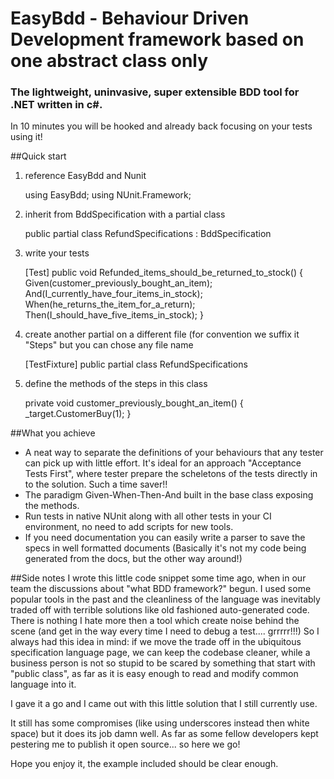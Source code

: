 # EasyBdd - Behaviour Driven Development framework based on one abstract class only
### The lightweight, uninvasive, super extensible BDD tool for .NET written in c#. 
In 10 minutes you will be hooked and already back focusing on your tests using it!

##Quick start
  1) reference EasyBdd and Nunit

        using EasyBdd;
        using NUnit.Framework;

  2) inherit from BddSpecification with a partial class

        public partial class RefundSpecifications : BddSpecification

  3) write your tests

        [Test]
        public void Refunded_items_should_be_returned_to_stock()
        {
            Given(customer_previously_bought_an_item);
            And(I_currently_have_four_items_in_stock);
            When(he_returns_the_item_for_a_return);
            Then(I_should_have_five_items_in_stock);
        }

  4) create another partial on a different file (for convention we suffix it "Steps" but you can chose any file name

        [TestFixture]
        public partial class RefundSpecifications

  5) define the methods of the steps in this class

        private void customer_previously_bought_an_item()
        {
            _target.CustomerBuy(1);
        }

##What you achieve
  - A neat way to separate the definitions of your behaviours that any tester can pick up with little effort. It's ideal for an approach "Acceptance Tests First", where tester prepare the scheletons of the tests directly in to the solution. Such a time saver!!
  - The paradigm Given-When-Then-And built in the base class exposing the methods. 
  - Run tests in native NUnit along with all other tests in your CI environment, no need to add scripts for new tools.
  - If you need documentation you can easily write a parser to save the specs in well formatted documents (Basically it's not my code being generated from the docs, but the other way around!)

##Side notes
I wrote this little code snippet some time ago, when in our team the discussions about "what BDD framework?" begun. I used some popular tools in the past and the cleanliness of the language was inevitably traded off with terrible solutions like old fashioned auto-generated code. There is nothing I hate more then a tool which create noise behind the scene (and get in the way every time I need to debug a test.... grrrrr!!!) So I always had this idea in mind: if we move the trade off in the ubiquitous specification language page, we can keep the codebase cleaner, while a business person is not so stupid to be scared by something that start with "public class", as far as it is easy enough to read and modify common language into it.

I gave it a go and I came out with this little solution that I still currently use.

It still has some compromises (like using underscores instead then white space) but it does its job damn well. As far as some fellow developers kept pestering me to publish it open source... so here we go!

Hope you enjoy it, the example included should be clear enough.